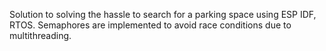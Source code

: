 Solution to solving the hassle to search for a parking space using ESP IDF, RTOS. Semaphores are implemented to avoid race conditions due to multithreading.
